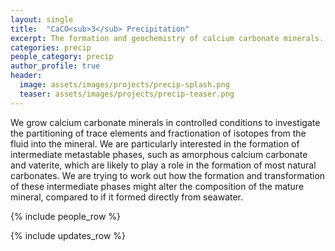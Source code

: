 ```yaml
---
layout: single
title:  "CaCO<sub>3</sub> Precipitation"
excerpt: The formation and geochemistry of calcium carbonate minerals.
categories: precip
people_category: precip
author_profile: true
header:
  image: assets/images/projects/precip-splash.png
  teaser: assets/images/projects/precip-teaser.png
---
```


We grow calcium carbonate minerals in controlled conditions to investigate the partitioning of trace elements and fractionation of isotopes from the fluid into the mineral.
We are particularly interested in the formation of intermediate metastable phases, such as amorphous calcium carbonate and vaterite, which are likely to play a role in the formation of most natural carbonates.
We are trying to work out how the formation and transformation of these intermediate phases might alter the composition of the mature mineral, compared to if it formed directly from seawater.

{% include people_row %}

{% include updates_row %}
